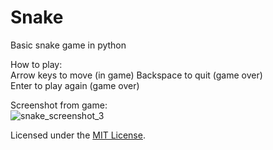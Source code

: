 # Snake
Basic snake game in python  

How to play:  
Arrow keys to move (in game) 
Backspace to quit (game over)  
Enter to play again (game over)  
  
Screenshot from game:  
![snake_screenshot_3](https://user-images.githubusercontent.com/27488093/37835559-5a88e044-2ea8-11e8-917a-7ef701ecf663.png)  

Licensed under the [MIT License](LICENSE).
